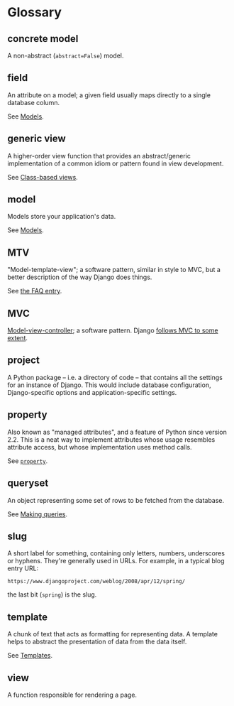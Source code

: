 # Glossary

## concrete model
A non-abstract (`abstract=False`) model.

## field
An attribute on a model; a given field usually maps directly to a single database column.

See [Models](../topics/db/models/).

## generic view
A higher-order view function that provides an abstract/generic implementation of a common idiom or pattern found in view development.

See [Class-based views](../topics/class-based-views/).

## model
Models store your application's data.

See [Models](../topics/db/models/).

## MTV
"Model-template-view"; a software pattern, similar in style to MVC, but a better description of the way Django does things.

See [the FAQ entry](../faq/general/#faq-mtv).

## MVC
[Model-view-controller](https://en.wikipedia.org/wiki/Model-view-controller); a software pattern. Django [follows MVC to some extent](../faq/general/#faq-mtv).

## project
A Python package – i.e. a directory of code – that contains all the settings for an instance of Django. This would include database configuration, Django-specific options and application-specific settings.

## property
Also known as "managed attributes", and a feature of Python since version 2.2. This is a neat way to implement attributes whose usage resembles attribute access, but whose implementation uses method calls.

See [`property`](https://docs.python.org/3/library/functions.html#property).

## queryset
An object representing some set of rows to be fetched from the database.

See [Making queries](../topics/db/queries/).

## slug
A short label for something, containing only letters, numbers, underscores or hyphens. They're generally used in URLs. For example, in a typical blog entry URL:

```
https://www.djangoproject.com/weblog/2008/apr/12/spring/
```

the last bit (`spring`) is the slug.

## template
A chunk of text that acts as formatting for representing data. A template helps to abstract the presentation of data from the data itself.

See [Templates](../topics/templates/).

## view
A function responsible for rendering a page.